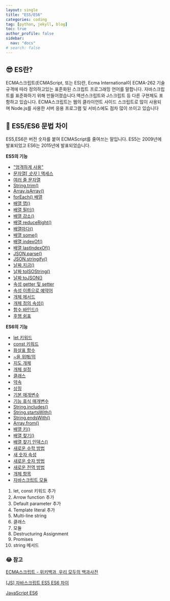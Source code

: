 ```yaml
---
layout: single
title: "ES5/ES6"
categories: coding
tag: [python, jekyll, blog]
toc: true
author_profile: false
sidebar:
  nav: "docs"
# search: false
---
```


## 😎 ES란?

ECMA스크립트(ECMAScript, 또는 ES)란, Ecma International이 ECMA-262 기술 규격에 따라 정의하고있는 표준화된 스크립트 프로그래밍 언어를 말합니다. 자바스크립트를 표준화하기 위해 만들어졌습니다.액션스크립트와 J스크립트 등 다른 구현체도 포함하고 있습니다. ECMA스크립트는 웹의 클라이언트 사이드 스크립트로 많이 사용되며 Node.js를 사용한 서버 응용 프로그램 및 서비스에도 점차 많이 쓰이고 있습니다

## 🤣 ES5/ES6 문법 차이

ES5,ES6은 버전 숫자를 붙여 ECMAScript를 줄여쓰는 말입니다.
ES5는 2009년에 발표되었고 ES6는 2015년에 발표되었습니다.

**ES5의 기능**

- ["엄격하게 사용"](https://www.w3schools.com/js/js_es5.asp#mark_use_strict)
- [문자열[ *숫자* ] 액세스](https://www.w3schools.com/js/js_es5.asp#mark_string_property_access)
- [여러 줄 문자열](https://www.w3schools.com/js/js_es5.asp#mark_string_multiline)
- [String.trim()](https://www.w3schools.com/js/js_es5.asp#mark_string_trim)
- [Array.isArray()](https://www.w3schools.com/js/js_es5.asp#mark_isarray)
- [forEach() 배열](https://www.w3schools.com/js/js_es5.asp#mark_array_foreach)
- [배열 맵()](https://www.w3schools.com/js/js_es5.asp#mark_array_map)
- [배열 필터()](https://www.w3schools.com/js/js_es5.asp#mark_array_filter)
- [배열 감소()](https://www.w3schools.com/js/js_es5.asp#mark_array_reduce)
- [배열 reduceRight()](https://www.w3schools.com/js/js_es5.asp#mark_array_reduceright)
- [배열마다()](https://www.w3schools.com/js/js_es5.asp#mark_array_every)
- [배열 some()](https://www.w3schools.com/js/js_es5.asp#mark_array_some)
- [배열 indexOf()](https://www.w3schools.com/js/js_es5.asp#mark_array_indexof)
- [배열 lastIndexOf()](https://www.w3schools.com/js/js_es5.asp#mark_array_lastindexof)
- [JSON.parse()](https://www.w3schools.com/js/js_es5.asp#mark_json_parse)
- [JSON.stringify()](https://www.w3schools.com/js/js_es5.asp#mark_json_stringify)
- [날짜.지금()](https://www.w3schools.com/js/js_es5.asp#mark_date_now)
- [날짜 toISOString()](https://www.w3schools.com/js/js_es5.asp#mark_date_toiso)
- [날짜 toJSON()](https://www.w3schools.com/js/js_es5.asp#mark_date_tojson)
- [속성 getter 및 setter](https://www.w3schools.com/js/js_es5.asp#mark_getter)
- [속성 이름으로 예약어](https://www.w3schools.com/js/js_es5.asp#mark_reserved)
- [개체 메서드](https://www.w3schools.com/js/js_es5.asp#mark_object_methods)
- [개체 정의 속성()](https://www.w3schools.com/js/js_es5.asp#mark_object_define_property)
- [함수 바인드()](https://www.w3schools.com/js/js_es5.asp#mark_function_bind)
- [후행 쉼표](https://www.w3schools.com/js/js_es5.asp#mark_trailing_commas)

**ES6의 기능**

- [let 키워드](https://www.w3schools.com/js/js_es6.asp#mark_let)
- [const 키워드](https://www.w3schools.com/js/js_es6.asp#mark_const)
- [화살표 함수](https://www.w3schools.com/js/js_es6.asp#mark_arrow)
- [~을 위해/의](https://www.w3schools.com/js/js_es6.asp#mark_forof)
- [지도 개체](https://www.w3schools.com/js/js_es6.asp#mark_map)
- [개체 설정](https://www.w3schools.com/js/js_es6.asp#mark_set)
- [클래스](https://www.w3schools.com/js/js_es6.asp#mark_class)
- [약속](https://www.w3schools.com/js/js_es6.asp#mark_promise)
- [상징](https://www.w3schools.com/js/js_es6.asp#mark_symbol)
- [기본 매개변수](https://www.w3schools.com/js/js_es6.asp#mark_param)
- [기능 휴식 매개변수](https://www.w3schools.com/js/js_es6.asp#mark_rest)
- [String.includes()](https://www.w3schools.com/js/js_es6.asp#mark_includes)
- [String.startsWith()](https://www.w3schools.com/js/js_es6.asp#mark_startswith)
- [String.endsWith()](https://www.w3schools.com/js/js_es6.asp#mark_endswith)
- [Array.from()](https://www.w3schools.com/js/js_es6.asp#mark_array_from)
- [배열 키()](https://www.w3schools.com/js/js_es6.asp#mark_array_keys)
- [배열 찾기()](https://www.w3schools.com/js/js_es6.asp#mark_array_find)
- [배열 찾기 인덱스()](https://www.w3schools.com/js/js_es6.asp#mark_array_findIndex)
- [새로운 수학 방법](https://www.w3schools.com/js/js_es6.asp#mark_math_methods)
- [새 숫자 속성](https://www.w3schools.com/js/js_es6.asp#mark_number_properties)
- [새로운 숫자 방법](https://www.w3schools.com/js/js_es6.asp#mark_number_methods)
- [새로운 전역 방법](https://www.w3schools.com/js/js_es6.asp#mark_global_methods)
- [개체 항목](https://www.w3schools.com/js/js_es6.asp#mark_entries)
- [자바스크립트 모듈](https://www.w3schools.com/js/js_es6.asp#mark_modules)

1. let, const 키워드 추가
2. Arrow function 추가
3. Default parameter 추가
4. Template literal 추가
5. Multi-line string
6. 클래스
7. 모듈
8. Destructuring Assignment
9. Promises
10. string 메서드

### 😂 참고

[ECMA스크립트 - 위키백과, 우리 모두의 백과사전](https://ko.wikipedia.org/wiki/ECMA%EC%8A%A4%ED%81%AC%EB%A6%BD%ED%8A%B8)

[[JS] 자바스크립트 ES5 ES6 차이](https://hbsowo58.tistory.com/407)

[JavaScript ES6](https://www.w3schools.com/js/js_es6.asp)
